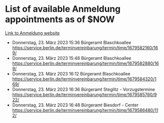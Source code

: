 # List of available Anmeldung appointments as of $NOW
[Link to Anmeldung website](https://service.berlin.de/terminvereinbarung/termin/tag.php?termin=1&anliegen[]=120686&dienstleisterlist=122210,122217,327316,122219,327312,122227,327314,122231,327346,122243,327348,122254,122252,329742,122260,329745,122262,329748,122271,327278,122273,327274,122277,327276,330436,122280,327294,122282,327290,122284,327292,122291,327270,122285,327266,122286,327264,122296,327268,150230,329760,122297,327286,122294,327284,122312,329763,122314,329775,122304,327330,122311,327334,122309,327332,317869,122281,327352,122279,329772,122283,122276,327324,122274,327326,122267,329766,122246,327318,122251,327320,122257,327322,122208,327298,122226,327300&herkunft=http%3A%2F%2Fservice.berlin.de%2Fdienstleistung%2F120686%2F)
- Donnerstag, 23. März 2023 15:36 Bürgeramt Blaschkoallee https://service.berlin.de/terminvereinbarung/termin/time/1679582160/169/
- Donnerstag, 23. März 2023 15:48 Bürgeramt Blaschkoallee https://service.berlin.de/terminvereinbarung/termin/time/1679582880/169/
- Donnerstag, 23. März 2023 16:12 Bürgeramt Blaschkoallee https://service.berlin.de/terminvereinbarung/termin/time/1679584320/169/
- Donnerstag, 23. März 2023 16:36 Bürgeramt Steglitz - Vorzugstermine https://service.berlin.de/terminvereinbarung/termin/time/1679585760/922/
- Donnerstag, 23. März 2023 16:48 Bürgeramt Biesdorf - Center https://service.berlin.de/terminvereinbarung/termin/time/1679586480/112/
